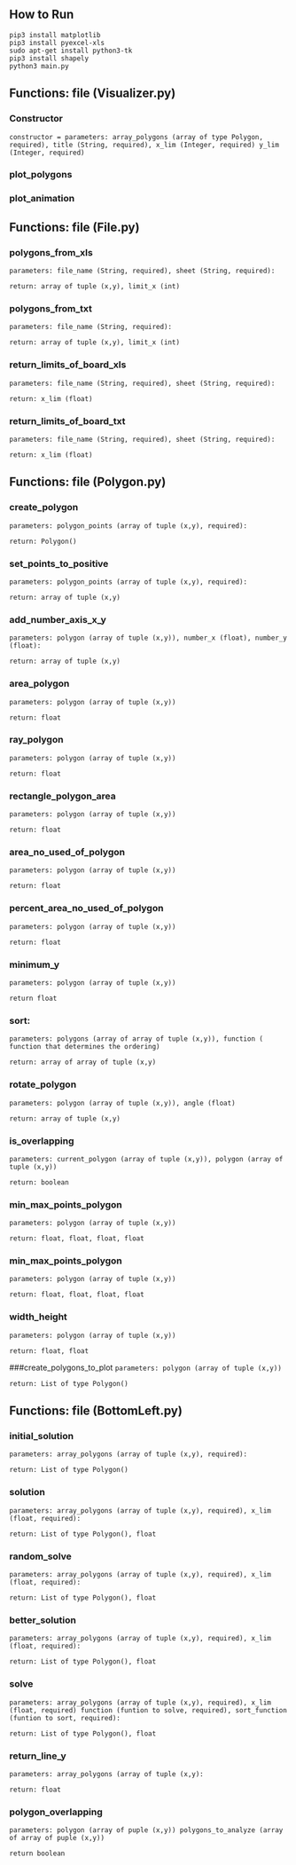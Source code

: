 ## How to Run
```
pip3 install matplotlib
pip3 install pyexcel-xls
sudo apt-get install python3-tk
pip3 install shapely
python3 main.py
```
## Functions: file (Visualizer.py)

### Constructor
`
constructor = parameters: array_polygons (array of type Polygon, required), title (String, required), x_lim (Integer, required) y_lim (Integer, required)
`

### plot_polygons

### plot_animation

## Functions: file (File.py)
###  polygons_from_xls
`
parameters: file_name (String, required), sheet (String, required):
`

`
return: array of tuple (x,y), limit_x (int)
`

###  polygons_from_txt
`
parameters: file_name (String, required):
`

`
return: array of tuple (x,y), limit_x (int)
`

###  return_limits_of_board_xls
`
parameters: file_name (String, required), sheet (String, required):
`

`
return: x_lim (float)
`

###  return_limits_of_board_txt
`
parameters: file_name (String, required), sheet (String, required):
`

`
return: x_lim (float)
`
## Functions: file (Polygon.py)
### create_polygon
`
parameters: polygon_points (array of tuple (x,y), required):
`

`
return: Polygon()
`

### set_points_to_positive
`
parameters: polygon_points (array of tuple (x,y), required):
`

`
return: array of tuple (x,y)
`

### add_number_axis_x_y
`
parameters: polygon (array of tuple (x,y)), number_x (float), number_y (float):
`

`
return: array of tuple (x,y)
`

### area_polygon
`
parameters: polygon (array of tuple (x,y))
`

`
return: float
`

### ray_polygon
`
parameters: polygon (array of tuple (x,y))
`

`
return: float
`

### rectangle_polygon_area
`
parameters: polygon (array of tuple (x,y))
`

`
return: float
`

### area_no_used_of_polygon
`
parameters: polygon (array of tuple (x,y))
`

`
return: float
`

### percent_area_no_used_of_polygon
`
parameters: polygon (array of tuple (x,y))
`

`
return: float
`
### minimum_y
`
parameters: polygon (array of tuple (x,y))
`

`
return float
`
### sort:
`
parameters: polygons (array of array of tuple (x,y)), function (
function that determines the ordering)
`

`
return: array of array of tuple (x,y)
`

### rotate_polygon
`
parameters: polygon (array of tuple (x,y)), angle (float)
`

`
return: array of tuple (x,y)
`

### is_overlapping
`
parameters: current_polygon (array of tuple (x,y)), polygon (array of tuple (x,y))
`

`
return: boolean
`

### min_max_points_polygon
`
parameters: polygon (array of tuple (x,y))
`

`
return: float, float, float, float
`

### min_max_points_polygon
`
parameters: polygon (array of tuple (x,y))
`

`
return: float, float, float, float
`

### width_height
`
parameters: polygon (array of tuple (x,y))
`

`
return: float, float
`

###create_polygons_to_plot
`
parameters: polygon (array of tuple (x,y))
`

`
return: List of type Polygon()
`

## Functions: file (BottomLeft.py)
### initial_solution
`
parameters: array_polygons (array of tuple (x,y), required):
`

`
return: List of type Polygon()
`
### solution
`
parameters: array_polygons (array of tuple (x,y), required), x_lim (float, required):
`

`
return: List of type Polygon(), float
`

### random_solve
`
parameters: array_polygons (array of tuple (x,y), required), x_lim (float, required):
`

`
return: List of type Polygon(), float
`

### better_solution
`
parameters: array_polygons (array of tuple (x,y), required), x_lim (float, required):
`

`
return: List of type Polygon(), float
`


### solve
`
parameters: array_polygons (array of tuple (x,y), required), x_lim (float, required)
function (funtion to solve, required), sort_function (funtion to sort, required):
`

`
return: List of type Polygon(), float
`

### return_line_y
`
parameters: array_polygons (array of tuple (x,y):
`

`
return: float
`

### polygon_overlapping
`
parameters: polygon (array of puple (x,y)) polygons_to_analyze (array of array of puple (x,y))
`

`
return boolean
`